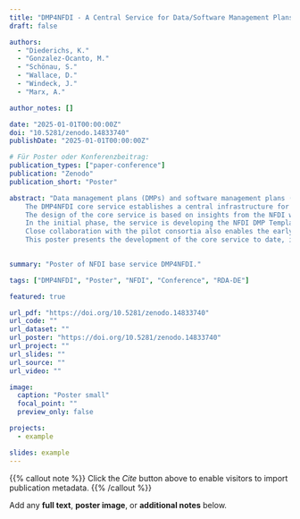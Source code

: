 ```yaml
---
title: "DMP4NFDI - A Central Service for Data/Software Management Plans (1.0)"
draft: false

authors:
  - "Diederichs, K."
  - "Gonzalez-Ocanto, M."
  - "Schönau, S."
  - "Wallace, D."
  - "Windeck, J."
  - "Marx, A."

author_notes: []

date: "2025-01-01T00:00:00Z"
doi: "10.5281/zenodo.14833740"
publishDate: "2025-01-01T00:00:00Z"

# Für Poster oder Konferenzbeitrag:
publication_types: ["paper-conference"]
publication: "Zenodo"
publication_short: "Poster"

abstract: "Data management plans (DMPs) and software management plans (SMPs) are central elements in research data management. In the summer of 2024, the core service DMP4NFDI was launched to specifically address these topics for the consortia of the National Research Data Infrastructure (NFDI).
	The DMP4NFDI core service establishes a central infrastructure for DMPs and SMPs within the NFDI. Its primary goal is to support the NFDI consortia in developing and providing standardized DMP services.
	The design of the core service is based on insights from the NFDI working group infra-dmp, which is part of the NFDI Common Infrastructures section. This working group promotes inter-consortia exchange on the use and further development of DMPs and, among other contributions, developed a vision for DMPs that identified specific requirements for the core service.
	In the initial phase, the service is developing the NFDI DMP Template Framework in collaboration with pilot consortia. This framework aligns with the de facto standard for machine-actionable DMPs and is intended to facilitate the creation of interoperable and standardized templates. As its technical foundation, a multi-tenant RDMO instance is used, providing the NFDI consortia with their own customizable RDMO tenants while allowing them to benefit from a central infrastructure. The multi-tenant RDMO instance ensures the autonomy and flexibility of individual consortia in delivering efficient and interoperable DMP services, while also enabling cross-consortia collaboration on the templates. In addition, the service offers support through regular support meetings (Jour Fixes) and conducts workshops to gather feedback from both the consortia and the broader research data management community. In this way, a comprehensive training and support program is being developed, focusing on imparting fundamental knowledge of catalog development, didactic skills for training, and best practices for working with RDMO.
	Close collaboration with the pilot consortia also enables the early identification and resolution of potential issues as well as timely adjustments in approach. The experiences and insights from these pilot projects form the basis for scaling the service to include further consortia and core services in subsequent project phases. In the next project phase—the integration phase—it is planned to provide additional pilot consortia with RDMO tenants, to expand and adapt the training and support concept as well as the template framework for DMPs and SMPs, and to closely support consortia, particularly during the resource-intensive initial phase of template development.
	This poster presents the development of the core service to date, initial implementation results, and the interplay between the technical and content-related components, illustrating the interconnections among the various core areas."
  

summary: "Poster of NFDI base service DMP4NFDI."

tags: ["DMP4NFDI", "Poster", "NFDI", "Conference", "RDA-DE"]

featured: true

url_pdf: "https://doi.org/10.5281/zenodo.14833740"
url_code: ""
url_dataset: ""
url_poster: "https://doi.org/10.5281/zenodo.14833740"
url_project: ""
url_slides: ""
url_source: ""
url_video: ""

image:
  caption: "Poster small"
  focal_point: ""
  preview_only: false

projects:
  - example

slides: example
---
```


{{% callout note %}}
Click the _Cite_ button above to enable visitors to import publication metadata.
{{% /callout %}}

Add any **full text**, **poster image**, or **additional notes** below.
